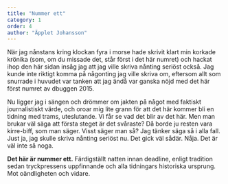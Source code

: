 ```yaml
---
title: "Nummer ett"
category: 1
order: 4
author: "Äpplet Johansson"
---
```


När jag nånstans kring klockan fyra i morse hade skrivit klart min korkade krönika (som, om du missade det, står först i det här numret) och hackat ihop den här sidan insåg jag att jag ville skriva nånting seriöst också. Jag kunde inte riktigt komma på någonting jag ville skriva om, eftersom allt som snurrade i huvudet var tanken att jag ändå var ganska nöjd med det här först numret av dbuggen 2015.

Nu ligger jag i sängen och drömmer om jakten på något med faktiskt journalistiskt värde, och oroar mig lite grann för att det här kommer bli en tidning med trams, uteslutande. Vi får se vad det blir av det här. Men man brukar väl säga att första steget är det svåraste? Då borde ju resten vara kirre-biff, som man säger. Visst säger man så? Jag tänker säga så i alla fall. Just ja, jag skulle skriva nånting seriöst nu. Det gick väl sådär. Nåja. Det är väl inte så noga.

**Det här är nummer ett.** Färdigställt natten innan deadline, enligt tradition sedan tryckpressens uppfinnande och alla tidningars historiska ursprung. Mot oändligheten och vidare.
